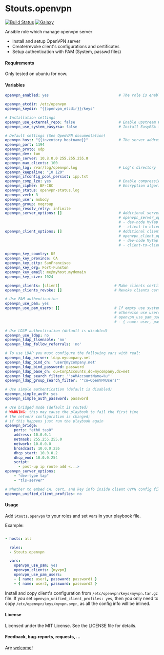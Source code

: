 Stouts.openvpn
==============

[![Build Status](http://img.shields.io/travis/Stouts/Stouts.openvpn.svg?style=flat-square)](https://travis-ci.org/Stouts/Stouts.openvpn)
[![Galaxy](http://img.shields.io/badge/galaxy-Stouts.openvpn-blue.svg?style=flat-square)](https://galaxy.ansible.com/Stouts/openvpn/)

Ansible role which manage openvpn server

* Install and setup OpenVPN server
* Create/revoke client's configurations and certificates
* Setup authentication with PAM (System, passwd files)

#### Requirements

Only tested on ubuntu for now.

#### Variables

```yaml
openvpn_enabled: yes                                # The role is enabled

openvpn_etcdir: /etc/openvpn
openvpn_keydir: "{{openvpn_etcdir}}/keys"

# Installation settings
openvpn_use_external_repo: false                    # Enable upstream OpenVPN repository
openvpn_use_system_easyrsa: false                   # Install EasyRSA from system packages

# Default settings (See OpenVPN documentation)
openvpn_host: "{{inventory_hostname}}"              # The server address
openvpn_port: 1194
openvpn_proto: udp
openvpn_dev: tun
openvpn_server: 10.8.0.0 255.255.255.0
openvpn_max_clients: 100
openvpn_log: /var/log/openvpn.log                   # Log's directory
openvpn_keepalive: "10 120"
openvpn_ifconfig_pool_persist: ipp.txt
openvpn_comp_lzo: yes                               # Enable compression
openvpn_cipher: BF-CBC                              # Encryption algorithm
openvpn_status: openvpn-status.log
openvpn_verb: 3
openvpn_user: nobody
openvpn_group: nogroup
openvpn_resolv_retry: infinite
openvpn_server_options: []                          # Additional server options
                                                    # openvpn_server_options:
                                                    # - dev-node MyTap
                                                    # - client-to-client
openvpn_client_options: []                          # Additional client options
                                                    # openvpn_client_options:
                                                    # - dev-node MyTap
                                                    # - client-to-client

openvpn_key_country: US
openvpn_key_province: CA
openvpn_key_city: SanFrancisco
openvpn_key_org: Fort-Funston
openvpn_key_email: me@myhost.mydomain
openvpn_key_size: 1024

openvpn_clients: [client]                         # Make clients certificate
openvpn_clients_revoke: []                        # Revoke clients certificates

# Use PAM authentication
openvpn_use_pam: yes
openvpn_use_pam_users: []                         # If empty use system users
                                                  # otherwise use users from the option
                                                  # openvpn_use_pam_users:
                                                  # - { name: user, password: password }

# Use LDAP authentication (default is disabled)
openvpn_use_ldap: no
openvpn_ldap_tlsenable: 'no'
openvpn_ldap_follow_referrals: 'no'

# To use LDAP you must configure the following vars with real:
openvpn_ldap_server: ldap.mycompany.net
openvpn_ldap_bind_dn: 'user@mycompany.net'
openvpn_ldap_bind_password: password
openvpn_ldap_base_dn: ou=CorpAccounts,dc=mycompany,dc=net
openvpn_ldap_search_filter: '"sAMAccountName=%u"'
openvpn_ldap_group_search_filter: '"cn=OpenVPNUsers"'

# Use simple authentication (default is disabled)
openvpn_simple_auth: yes
openvpn_simple_auth_password: password

# Use bridged mode (default is routed)
# WARNING: this may cause the playbook to fail the first time
# the network configuration is changed;
# if this happens just run the playbook again
openvpn_bridge:
    ports: "eth0 tap0"
    address: 10.0.0.1
    netmask: 255.255.255.0
    network: 10.0.0.0
    broadcast: 10.0.0.255
    dhcp_start: 10.0.0.2
    dhcp_end: 10.0.0.254
    script:
      - post-up ip route add <...>
openvpn_server_options:
    - "dev-type tap"
    - "tls-server"

# Whether to embed CA, cert, and key info inside client OVPN config file.
openvpn_unified_client_profiles: no

```

#### Usage

Add `Stouts.openvpn` to your roles and set vars in your playbook file.

Example:

```yaml

- hosts: all

  roles:
  - Stouts.openvpn

  vars:
    openvpn_use_pam: yes
    openvpn_clients: [myvpn]
    openvpn_use_pam_users:
    - { name: user1, password: password1 }
    - { name: user2, password: password2 }

```

Install and copy client's configuration from `/etc/openvpn/keys/myvpn.tar.gz` file.
If you set `openvpn_unified_client_profiles: yes`, then you only need to copy
`/etc/openvpn/keys/myvpn.ovpn`, as all the config info will be inlined.

#### License

Licensed under the MIT License. See the LICENSE file for details.

#### Feedback, bug-reports, requests, ...

Are [welcome](https://github.com/Stouts/Stouts.openvpn/issues)!
